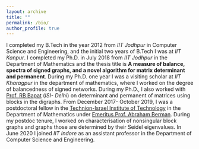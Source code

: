 ```yaml
---
layout: archive
title: ""
permalink: /bio/
author_profile: true
---
```



I completed my B.Tech in the year 2012 from *IIT Jodhpur* in Computer Science
and Engineering, and the initial two years of B.Tech I was at *IIT Kanpur*.
I completed my Ph.D. in July 2018 from *IIT Jodhpur* in the Department of
Mathematics and the thesis title is **A measure of balance, spectra of signed
graphs, and a novel algorithm for matrix determinant and permanent**. During
my Ph.D. one year I was a visiting scholar at *IIT Kharagpur* in the department of
mathematics, where I worked on the degree of balancedness of signed networks. During my Ph.D., I also worked
with [Prof. RB Bapat](https://en.wikipedia.org/wiki/Ravindra_Bapat) (*ISI- Delhi*) on determinant and permanent of matrices
using blocks in the digraphs. From December 2017- October
2019, I was a postdoctoral fellow in the [Technion-Israel Institute of Technology](https://www.technion.ac.il/en/home-2/)
in the Department of Mathematics under [Emeritus Prof. Abraham Berman](http://www2.math.technion.ac.il/~berman/).
During my postdoc tenure, I worked on characterisation of nonsingular block
graphs and graphs those are determined by their Seidel eigenvalues. In June 2020 I joined *IIT Indore* as an assistant professor in the Department of Computer Science and Engineering.  
